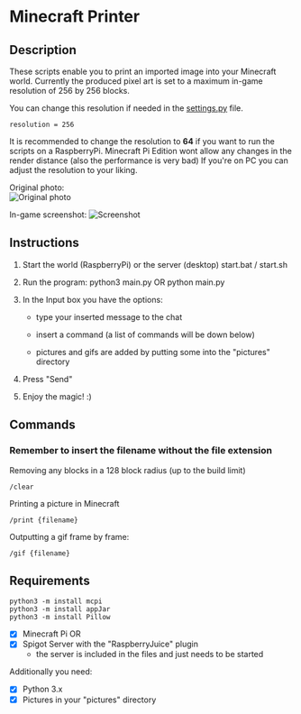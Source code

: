 # Minecraft Printer

## Description
These scripts enable you to print an imported image into your Minecraft world.
Currently the produced pixel art is set to a maximum in-game resolution of 256 by 256 blocks.

You can change this resolution if needed in the [settings.py](https://github.com/kraibse/minecraft_printer/blob/685e3468dc2b06cc70edc1fc6ab644d7e32c7090/settings.py#L1) file.

    resolution = 256

It is recommended to change the resolution to **64** if you want to run the scripts on a RaspberryPi.
Minecraft Pi Edition wont allow any changes in the render distance (also the performance is very bad)
If you're on PC you can adjust the resolution to your liking.


Original photo:                                 
![Original photo](https://github.com/kraibse/minecraft_printer/blob/master/pictures/example/original.png)

In-game screenshot:
![Screenshot](https://github.com/kraibse/minecraft_printer/blob/master/pictures/example/ingame.png)

## Instructions
1. Start the world (RaspberryPi) or the server (desktop)
    start.bat / start.sh

2. Run the program:
    python3 main.py
    OR
    python main.py

3. In the Input box you have the options:
    - type your inserted message to the chat
    - insert a command (a list of commands will be down below)
        
    - pictures and gifs are added by putting some into the "pictures" directory

4. Press "Send"

5. Enjoy the magic! :)

## Commands
### Remember to insert the filename without the file extension
Removing any blocks in a 128 block radius (up to the build limit) 

    /clear
    
Printing a picture in Minecraft

    /print {filename}
    
Outputting a gif frame by frame:

    /gif {filename}

## Requirements

    python3 -m install mcpi
    python3 -m install appJar
    python3 -m install Pillow

- [x] Minecraft Pi
OR
- [x] Spigot Server with the "RaspberryJuice" plugin
    - the server is included in the files and just needs to be started

Additionally you need:
- [x] Python 3.x
- [x] Pictures in your "pictures" directory
